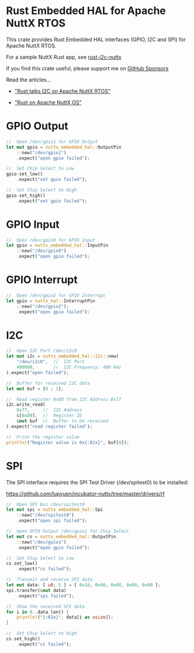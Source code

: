 # Rust Embedded HAL for Apache NuttX RTOS

This crate provides Rust Embedded HAL interfaces (GPIO, I2C and SPI) for Apache NuttX RTOS.

For a sample NuttX Rust app, see [rust-i2c-nuttx](https://github.com/lupyuen/rust-i2c-nuttx)

If you find this crate useful, please support me on [GitHub Sponsors](https://github.com/sponsors/lupyuen)

Read the articles...

-   ["Rust talks I2C on Apache NuttX RTOS"](https://lupyuen.github.io/articles/rusti2c)

-   ["Rust on Apache NuttX OS"](https://lupyuen.github.io/articles/rust2)

# GPIO Output

```rust
//  Open /dev/gpio1 for GPIO Output
let mut gpio = nuttx_embedded_hal::OutputPin
    ::new("/dev/gpio1")
    .expect("open gpio failed");

//  Set Chip Select to Low
gpio.set_low()
    .expect("set gpio failed");

//  Set Chip Select to High
gpio.set_high()
    .expect("set gpio failed");
```

# GPIO Input

```rust
//  Open /dev/gpio0 for GPIO Input
let gpio = nuttx_embedded_hal::InputPin
    ::new("/dev/gpio0")
    .expect("open gpio failed");
```

# GPIO Interrupt

```rust
//  Open /dev/gpio2 for GPIO Interrupt
let gpio = nuttx_hal::InterruptPin
    ::new("/dev/gpio2");
    .expect("open gpio failed");
```

# I2C

```rust
//  Open I2C Port /dev/i2c0
let mut i2c = nuttx_embedded_hal::I2c::new(
    "/dev/i2c0",  //  I2C Port
    400000,       //  I2C Frequency: 400 kHz
).expect("open failed");

//  Buffer for received I2C data
let mut buf = [0 ; 1];

//  Read register 0xD0 from I2C Address 0x77
i2c.write_read(
    0x77,     //  I2C Address
    &[0xD0],  //  Register ID
    &mut buf  //  Buffer to be received
).expect("read register failed");

//  Print the register value
println!("Register value is 0x{:02x}", buf[0]);
```

# SPI

The SPI interface requires the SPI Test Driver (/dev/spitest0) to be installed:

https://github.com/lupyuen/incubator-nuttx/tree/master/drivers/rf

```rust
//  Open SPI Bus /dev/spitest0
let mut spi = nuttx_embedded_hal::Spi
    ::new("/dev/spitest0")
    .expect("open spi failed");

//  Open GPIO Output /dev/gpio1 for Chip Select
let mut cs = nuttx_embedded_hal::OutputPin
    ::new("/dev/gpio1")
    .expect("open gpio failed");

//  Set Chip Select to Low
cs.set_low()
    .expect("cs failed");

//  Transmit and receive SPI data
let mut data: [ u8; 5 ] = [ 0x1d, 0x00, 0x08, 0x00, 0x00 ];
spi.transfer(&mut data)
    .expect("spi failed");

//  Show the received SPI data
for i in 0..data.len() {
    println!("{:02x}", data[i as usize]);
}

//  Set Chip Select to High
cs.set_high()
    .expect("cs failed");
```
